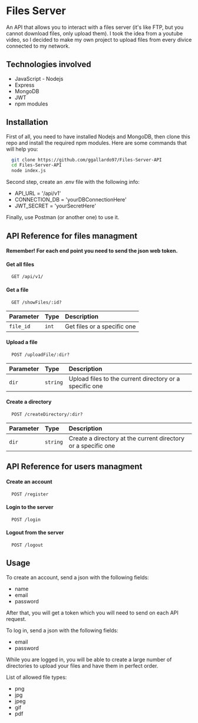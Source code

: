 # Files Server

An API that allows you to interact with a files server (it's like FTP, but you cannot download files, only upload them). I took the idea from a youtube video, so I decided to make my own project to upload files from every divice connected to my network.

## Technologies involved
- JavaScript - Nodejs
- Express
- MongoDB
- JWT
- npm modules

## Installation

First of all, you need to have installed Nodejs and MongoDB, then clone this repo and install the required npm modules. Here are some commands that will help you:
```bash
  git clone https://github.com/ggallardo97/Files-Server-API
  cd Files-Server-API
  node index.js
```
Second step, create an .env file with the following info:
- API_URL = '/api/v1'
- CONNECTION_DB = 'yourDBConnectionHere'
- JWT_SECRET = 'yourSecretHere'

Finally, use Postman (or another one) to use it.
## API Reference for files managment

#### Remember! For each end point you need to send the json web token.

#### Get all files
```http
  GET /api/v1/
```

#### Get a file

```http
  GET /showFiles/:id?
```

| Parameter | Type     | Description                |
| :-------- | :------- | :------------------------- |
| `file_id` | `int` | Get files or a specific one|

#### Upload a file

```http
  POST /uploadFile/:dir?
```

| Parameter | Type     | Description                       |
| :-------- | :------- | :-------------------------------- |
| `dir`      | `string` | Upload files to the current directory or a specific one |

#### Create a directory

```http
  POST /createDirectory/:dir?
```

| Parameter | Type     | Description                       |
| :-------- | :------- | :-------------------------------- |
| `dir`      | `string` | Create a directory at the current directory or a specific one |


## API Reference for users managment

#### Create an account

```http
  POST /register
```

#### Login to the server

```http
  POST /login
```

#### Logout from the server

```http
  POST /logout
```

## Usage

To create an account, send a json with the following fields:
- name
- email
- password

After that, you will get a token which you will need to send on each API request.


To log in, send a json with the following fields:
- email
- password

While you are logged in, you will be able to create a large number of directories to upload your files and have them in perfect order.

List of allowed file types:
- png
- jpg
- jpeg
- gif
- pdf
